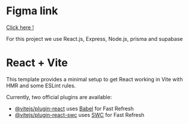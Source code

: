 # Figma link 

[Click here !](https://www.figma.com/design/yAnqd1DCKkFsTwZ1v0i9th/MyJersey?node-id=0-1&t=8bv4ZFsRgMHgwhFH-1)


For this project we use React.js, Express, Node.js, prisma and supabase

# React + Vite

This template provides a minimal setup to get React working in Vite with HMR and some ESLint rules.

Currently, two official plugins are available:

- [@vitejs/plugin-react](https://github.com/vitejs/vite-plugin-react/blob/main/packages/plugin-react/README.md) uses [Babel](https://babeljs.io/) for Fast Refresh
- [@vitejs/plugin-react-swc](https://github.com/vitejs/vite-plugin-react-swc) uses [SWC](https://swc.rs/) for Fast Refresh
